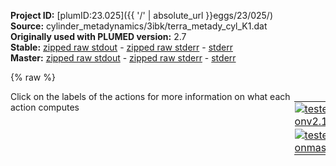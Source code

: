 **Project ID:** [plumID:23.025]({{ '/' | absolute_url }}eggs/23/025/)  
**Source:** cylinder_metadynamics/3ibk/terra_metady_cyl_K1.dat  
**Originally used with PLUMED version:** 2.7  
**Stable:** [zipped raw stdout](terra_metady_cyl_K1.dat.plumed.stdout.txt.zip) - [zipped raw stderr](terra_metady_cyl_K1.dat.plumed.stderr.txt.zip) - [stderr](terra_metady_cyl_K1.dat.plumed.stderr)  
**Master:** [zipped raw stdout](terra_metady_cyl_K1.dat.plumed_master.stdout.txt.zip) - [zipped raw stderr](terra_metady_cyl_K1.dat.plumed_master.stderr.txt.zip) - [stderr](terra_metady_cyl_K1.dat.plumed_master.stderr)  

{% raw %}
<div style="width: 100%; float:left">
<div style="width: 90%; float:left" id="value_details_data/cylinder_metadynamics/3ibk/terra_metady_cyl_K1.dat"> Click on the labels of the actions for more information on what each action computes </div>
<div style="width: 10%; float:left"><table><tr><td style="padding:1px"><a href="terra_metady_cyl_K1.dat.plumed.stderr"><img src="https://img.shields.io/badge/v2.10-passing-green.svg" alt="tested onv2.10" /></a></td></tr><tr><td style="padding:1px"><a href="terra_metady_cyl_K1.dat.plumed_master.stderr"><img src="https://img.shields.io/badge/master-passing-green.svg" alt="tested onmaster" /></a></td></tr></table></div></div>
<pre style="width=97%;">
<span class="plumedtooltip" style="color:green">UNITS<span class="right">This command sets the internal units for the code. <a href="https://www.plumed.org/doc-master/user-doc/html/_u_n_i_t_s.html" style="color:green">More details</a><i></i></span></span> <span class="plumedtooltip">LENGTH<span class="right">the units of lengths<i></i></span></span>=A <span style="color:blue" class="comment"># modify the default length unit (nm) to Angstrom and energy to kcal/mol</span>
<br/><span style="display:none;" id="data/cylinder_metadynamics/3ibk/terra_metady_cyl_K1.dat">The UNITS action with label <b></b> calculates something</span><span class="plumedtooltip" style="color:green">WHOLEMOLECULES<span class="right">This action is used to rebuild molecules that can become split by the periodic boundary conditions. <a href="https://www.plumed.org/doc-master/user-doc/html/_w_h_o_l_e_m_o_l_e_c_u_l_e_s.html" style="color:green">More details</a><i></i></span></span> <span class="plumedtooltip">ENTITY0<span class="right">the atoms that make up a molecule that you wish to align<i></i></span></span>=1-1520,35634     <span style="color:blue" class="comment"># atoms of receptor and ligand</span>
<span class="plumedtooltip" style="color:green">FIT_TO_TEMPLATE<span class="right">This action is used to align a molecule to a template. <a href="https://www.plumed.org/doc-master/user-doc/html/_f_i_t__t_o__t_e_m_p_l_a_t_e.html" style="color:green">More details</a><i></i></span></span> <span class="plumedtooltip">REFERENCE<span class="right">a file in pdb format containing the reference structure and the atoms involved in the CV<i></i></span></span>=3ibk_tetradcore.pdb <span class="plumedtooltip">TYPE<span class="right"> the manner in which RMSD alignment is performed<i></i></span></span>=OPTIMAL <span style="color:blue" class="comment"># pdb with reference atoms to fit</span>

<br/><span style="color:blue" class="comment">#######################################3</span>
<span style="color:blue" class="comment"># Defining groups and binding site</span>
<b name="data/cylinder_metadynamics/3ibk/terra_metady_cyl_K1.datKlig" onclick='showPath("data/cylinder_metadynamics/3ibk/terra_metady_cyl_K1.dat","data/cylinder_metadynamics/3ibk/terra_metady_cyl_K1.datKlig","data/cylinder_metadynamics/3ibk/terra_metady_cyl_K1.datKlig","violet")'>Klig</b><span style="display:none;" id="data/cylinder_metadynamics/3ibk/terra_metady_cyl_K1.datKlig">The GROUP action with label <b>Klig</b> calculates the following quantities:<table  align="center" frame="void" width="95%" cellpadding="5%"><tr><td width="5%"><b> Quantity </b>  </td><td width="5%"><b> Type </b>  </td><td><b> Description </b> </td></tr><tr><td width="5%">Klig</td><td width="5%"><font color="violet">atoms</font></td><td>indices of atoms specified in GROUP</td></tr></table></span>: <span class="plumedtooltip" style="color:green">GROUP<span class="right">Define a group of atoms so that a particular list of atoms can be referenced with a single label in definitions of CVs or virtual atoms. <a href="https://www.plumed.org/doc-master/user-doc/html/_g_r_o_u_p.html" style="color:green">More details</a><i></i></span></span> <span class="plumedtooltip">ATOMS<span class="right">the numerical indexes for the set of atoms in the group<i></i></span></span>=35634    <span style="color:blue" class="comment"># K bulk ion that will serve as ligand</span>
<b name="data/cylinder_metadynamics/3ibk/terra_metady_cyl_K1.datK1" onclick='showPath("data/cylinder_metadynamics/3ibk/terra_metady_cyl_K1.dat","data/cylinder_metadynamics/3ibk/terra_metady_cyl_K1.datK1","data/cylinder_metadynamics/3ibk/terra_metady_cyl_K1.datK1","violet")'>K1</b><span style="display:none;" id="data/cylinder_metadynamics/3ibk/terra_metady_cyl_K1.datK1">The GROUP action with label <b>K1</b> calculates the following quantities:<table  align="center" frame="void" width="95%" cellpadding="5%"><tr><td width="5%"><b> Quantity </b>  </td><td width="5%"><b> Type </b>  </td><td><b> Description </b> </td></tr><tr><td width="5%">K1</td><td width="5%"><font color="violet">atoms</font></td><td>indices of atoms specified in GROUP</td></tr></table></span>: <span class="plumedtooltip" style="color:green">GROUP<span class="right">Define a group of atoms so that a particular list of atoms can be referenced with a single label in definitions of CVs or virtual atoms. <a href="https://www.plumed.org/doc-master/user-doc/html/_g_r_o_u_p.html" style="color:green">More details</a><i></i></span></span> <span class="plumedtooltip">ATOMS<span class="right">the numerical indexes for the set of atoms in the group<i></i></span></span>=1517       <span style="color:blue" class="comment"># K1 ion that will serve as binding site reference</span>
<b name="data/cylinder_metadynamics/3ibk/terra_metady_cyl_K1.datK2" onclick='showPath("data/cylinder_metadynamics/3ibk/terra_metady_cyl_K1.dat","data/cylinder_metadynamics/3ibk/terra_metady_cyl_K1.datK2","data/cylinder_metadynamics/3ibk/terra_metady_cyl_K1.datK2","violet")'>K2</b><span style="display:none;" id="data/cylinder_metadynamics/3ibk/terra_metady_cyl_K1.datK2">The GROUP action with label <b>K2</b> calculates the following quantities:<table  align="center" frame="void" width="95%" cellpadding="5%"><tr><td width="5%"><b> Quantity </b>  </td><td width="5%"><b> Type </b>  </td><td><b> Description </b> </td></tr><tr><td width="5%">K2</td><td width="5%"><font color="violet">atoms</font></td><td>indices of atoms specified in GROUP</td></tr></table></span>: <span class="plumedtooltip" style="color:green">GROUP<span class="right">Define a group of atoms so that a particular list of atoms can be referenced with a single label in definitions of CVs or virtual atoms. <a href="https://www.plumed.org/doc-master/user-doc/html/_g_r_o_u_p.html" style="color:green">More details</a><i></i></span></span> <span class="plumedtooltip">ATOMS<span class="right">the numerical indexes for the set of atoms in the group<i></i></span></span>=1519       <span style="color:blue" class="comment"># K2 ion that will serve as binding site reference</span>
<br/><b name="data/cylinder_metadynamics/3ibk/terra_metady_cyl_K1.dattetrad1" onclick='showPath("data/cylinder_metadynamics/3ibk/terra_metady_cyl_K1.dat","data/cylinder_metadynamics/3ibk/terra_metady_cyl_K1.dattetrad1","data/cylinder_metadynamics/3ibk/terra_metady_cyl_K1.dattetrad1","violet")'>tetrad1</b><span style="display:none;" id="data/cylinder_metadynamics/3ibk/terra_metady_cyl_K1.dattetrad1">The GROUP action with label <b>tetrad1</b> calculates the following quantities:<table  align="center" frame="void" width="95%" cellpadding="5%"><tr><td width="5%"><b> Quantity </b>  </td><td width="5%"><b> Type </b>  </td><td><b> Description </b> </td></tr><tr><td width="5%">tetrad1</td><td width="5%"><font color="violet">atoms</font></td><td>indices of atoms specified in GROUP</td></tr></table></span>: <span class="plumedtooltip" style="color:green">GROUP<span class="right">Define a group of atoms so that a particular list of atoms can be referenced with a single label in definitions of CVs or virtual atoms. <a href="https://www.plumed.org/doc-master/user-doc/html/_g_r_o_u_p.html" style="color:green">More details</a><i></i></span></span> <span class="plumedtooltip">ATOMS<span class="right">the numerical indexes for the set of atoms in the group<i></i></span></span>=132-161,511-540,890-919,1269-1298    <span style="color:blue" class="comment"># GUA base atoms</span>
<b name="data/cylinder_metadynamics/3ibk/terra_metady_cyl_K1.dattetrad2" onclick='showPath("data/cylinder_metadynamics/3ibk/terra_metady_cyl_K1.dat","data/cylinder_metadynamics/3ibk/terra_metady_cyl_K1.dattetrad2","data/cylinder_metadynamics/3ibk/terra_metady_cyl_K1.dattetrad2","violet")'>tetrad2</b><span style="display:none;" id="data/cylinder_metadynamics/3ibk/terra_metady_cyl_K1.dattetrad2">The GROUP action with label <b>tetrad2</b> calculates the following quantities:<table  align="center" frame="void" width="95%" cellpadding="5%"><tr><td width="5%"><b> Quantity </b>  </td><td width="5%"><b> Type </b>  </td><td><b> Description </b> </td></tr><tr><td width="5%">tetrad2</td><td width="5%"><font color="violet">atoms</font></td><td>indices of atoms specified in GROUP</td></tr></table></span>: <span class="plumedtooltip" style="color:green">GROUP<span class="right">Define a group of atoms so that a particular list of atoms can be referenced with a single label in definitions of CVs or virtual atoms. <a href="https://www.plumed.org/doc-master/user-doc/html/_g_r_o_u_p.html" style="color:green">More details</a><i></i></span></span> <span class="plumedtooltip">ATOMS<span class="right">the numerical indexes for the set of atoms in the group<i></i></span></span>=198-227,577-606,956-985,1335-1364    <span style="color:blue" class="comment"># GUA base atoms</span>
<b name="data/cylinder_metadynamics/3ibk/terra_metady_cyl_K1.dattetrad3" onclick='showPath("data/cylinder_metadynamics/3ibk/terra_metady_cyl_K1.dat","data/cylinder_metadynamics/3ibk/terra_metady_cyl_K1.dattetrad3","data/cylinder_metadynamics/3ibk/terra_metady_cyl_K1.dattetrad3","violet")'>tetrad3</b><span style="display:none;" id="data/cylinder_metadynamics/3ibk/terra_metady_cyl_K1.dattetrad3">The GROUP action with label <b>tetrad3</b> calculates the following quantities:<table  align="center" frame="void" width="95%" cellpadding="5%"><tr><td width="5%"><b> Quantity </b>  </td><td width="5%"><b> Type </b>  </td><td><b> Description </b> </td></tr><tr><td width="5%">tetrad3</td><td width="5%"><font color="violet">atoms</font></td><td>indices of atoms specified in GROUP</td></tr></table></span>: <span class="plumedtooltip" style="color:green">GROUP<span class="right">Define a group of atoms so that a particular list of atoms can be referenced with a single label in definitions of CVs or virtual atoms. <a href="https://www.plumed.org/doc-master/user-doc/html/_g_r_o_u_p.html" style="color:green">More details</a><i></i></span></span> <span class="plumedtooltip">ATOMS<span class="right">the numerical indexes for the set of atoms in the group<i></i></span></span>=264-293,643-672,1022-1051,1401-1430  <span style="color:blue" class="comment"># GUA base atoms</span>
<br/><b name="data/cylinder_metadynamics/3ibk/terra_metady_cyl_K1.datsite1" onclick='showPath("data/cylinder_metadynamics/3ibk/terra_metady_cyl_K1.dat","data/cylinder_metadynamics/3ibk/terra_metady_cyl_K1.datsite1","data/cylinder_metadynamics/3ibk/terra_metady_cyl_K1.datsite1","violet")'>site1</b><span style="display:none;" id="data/cylinder_metadynamics/3ibk/terra_metady_cyl_K1.datsite1">The COM action with label <b>site1</b> calculates the following quantities:<table  align="center" frame="void" width="95%" cellpadding="5%"><tr><td width="5%"><b> Quantity </b>  </td><td width="5%"><b> Type </b>  </td><td><b> Description </b> </td></tr><tr><td width="5%">site1</td><td width="5%"><font color="violet">atoms</font></td><td>virtual atom calculated by COM action</td></tr></table></span>: <span class="plumedtooltip" style="color:green">COM<span class="right">Calculate the center of mass for a group of atoms. <a href="https://www.plumed.org/doc-master/user-doc/html/_c_o_m.html" style="color:green">More details</a><i></i></span></span> <span class="plumedtooltip">ATOMS<span class="right">the list of atoms which are involved the virtual atom's definition<i></i></span></span>=<b name="data/cylinder_metadynamics/3ibk/terra_metady_cyl_K1.dattetrad3">tetrad3</b>,<b name="data/cylinder_metadynamics/3ibk/terra_metady_cyl_K1.dattetrad2">tetrad2</b>        <span style="color:blue" class="comment"># region of K1 ion that will serve as binding site reference</span>
<b name="data/cylinder_metadynamics/3ibk/terra_metady_cyl_K1.datsite2" onclick='showPath("data/cylinder_metadynamics/3ibk/terra_metady_cyl_K1.dat","data/cylinder_metadynamics/3ibk/terra_metady_cyl_K1.datsite2","data/cylinder_metadynamics/3ibk/terra_metady_cyl_K1.datsite2","violet")'>site2</b><span style="display:none;" id="data/cylinder_metadynamics/3ibk/terra_metady_cyl_K1.datsite2">The COM action with label <b>site2</b> calculates the following quantities:<table  align="center" frame="void" width="95%" cellpadding="5%"><tr><td width="5%"><b> Quantity </b>  </td><td width="5%"><b> Type </b>  </td><td><b> Description </b> </td></tr><tr><td width="5%">site2</td><td width="5%"><font color="violet">atoms</font></td><td>virtual atom calculated by COM action</td></tr></table></span>: <span class="plumedtooltip" style="color:green">COM<span class="right">Calculate the center of mass for a group of atoms. <a href="https://www.plumed.org/doc-master/user-doc/html/_c_o_m.html" style="color:green">More details</a><i></i></span></span> <span class="plumedtooltip">ATOMS<span class="right">the list of atoms which are involved the virtual atom's definition<i></i></span></span>=<b name="data/cylinder_metadynamics/3ibk/terra_metady_cyl_K1.dattetrad1">tetrad1</b>,<b name="data/cylinder_metadynamics/3ibk/terra_metady_cyl_K1.dattetrad2">tetrad2</b>        <span style="color:blue" class="comment"># region of K2 ion that will serve as binding site reference</span>
<br/><b name="data/cylinder_metadynamics/3ibk/terra_metady_cyl_K1.datKBULK" onclick='showPath("data/cylinder_metadynamics/3ibk/terra_metady_cyl_K1.dat","data/cylinder_metadynamics/3ibk/terra_metady_cyl_K1.datKBULK","data/cylinder_metadynamics/3ibk/terra_metady_cyl_K1.datKBULK","violet")'>KBULK</b><span style="display:none;" id="data/cylinder_metadynamics/3ibk/terra_metady_cyl_K1.datKBULK">The GROUP action with label <b>KBULK</b> calculates the following quantities:<table  align="center" frame="void" width="95%" cellpadding="5%"><tr><td width="5%"><b> Quantity </b>  </td><td width="5%"><b> Type </b>  </td><td><b> Description </b> </td></tr><tr><td width="5%">KBULK</td><td width="5%"><font color="violet">atoms</font></td><td>indices of atoms specified in GROUP</td></tr></table></span>: <span class="plumedtooltip" style="color:green">GROUP<span class="right">Define a group of atoms so that a particular list of atoms can be referenced with a single label in definitions of CVs or virtual atoms. <a href="https://www.plumed.org/doc-master/user-doc/html/_g_r_o_u_p.html" style="color:green">More details</a><i></i></span></span> <span class="plumedtooltip">ATOMS<span class="right">the numerical indexes for the set of atoms in the group<i></i></span></span>=35596,35598,35600,35602,35604,35606,35608,35610,35612,35614,35616,35618,35620,35622,35624,35626,35628,35630,35632,35636,35638,35640,35642,35644,35646,35648,35650,35652,35654 <span style="color:blue" class="comment"># K bulk ions</span>
<br/><b name="data/cylinder_metadynamics/3ibk/terra_metady_cyl_K1.datcheck_site1" onclick='showPath("data/cylinder_metadynamics/3ibk/terra_metady_cyl_K1.dat","data/cylinder_metadynamics/3ibk/terra_metady_cyl_K1.datcheck_site1","data/cylinder_metadynamics/3ibk/terra_metady_cyl_K1.datcheck_site1","black")'>check_site1</b><span style="display:none;" id="data/cylinder_metadynamics/3ibk/terra_metady_cyl_K1.datcheck_site1">The DISTANCE action with label <b>check_site1</b> calculates the following quantities:<table  align="center" frame="void" width="95%" cellpadding="5%"><tr><td width="5%"><b> Quantity </b>  </td><td width="5%"><b> Type </b>  </td><td><b> Description </b> </td></tr><tr><td width="5%">check_site1</td><td width="5%"><font color="black">scalar</font></td><td>the DISTANCE between this pair of atoms</td></tr></table></span>: <span class="plumedtooltip" style="color:green">DISTANCE<span class="right">Calculate the distance between a pair of atoms. <a href="https://www.plumed.org/doc-master/user-doc/html/_d_i_s_t_a_n_c_e.html" style="color:green">More details</a><i></i></span></span> <span class="plumedtooltip">ATOMS<span class="right">the pair of atom that we are calculating the distance between<i></i></span></span>=<b name="data/cylinder_metadynamics/3ibk/terra_metady_cyl_K1.datK1">K1</b>,<b name="data/cylinder_metadynamics/3ibk/terra_metady_cyl_K1.datsite1">site1</b>
<b name="data/cylinder_metadynamics/3ibk/terra_metady_cyl_K1.datcheck_site2" onclick='showPath("data/cylinder_metadynamics/3ibk/terra_metady_cyl_K1.dat","data/cylinder_metadynamics/3ibk/terra_metady_cyl_K1.datcheck_site2","data/cylinder_metadynamics/3ibk/terra_metady_cyl_K1.datcheck_site2","black")'>check_site2</b><span style="display:none;" id="data/cylinder_metadynamics/3ibk/terra_metady_cyl_K1.datcheck_site2">The DISTANCE action with label <b>check_site2</b> calculates the following quantities:<table  align="center" frame="void" width="95%" cellpadding="5%"><tr><td width="5%"><b> Quantity </b>  </td><td width="5%"><b> Type </b>  </td><td><b> Description </b> </td></tr><tr><td width="5%">check_site2</td><td width="5%"><font color="black">scalar</font></td><td>the DISTANCE between this pair of atoms</td></tr></table></span>: <span class="plumedtooltip" style="color:green">DISTANCE<span class="right">Calculate the distance between a pair of atoms. <a href="https://www.plumed.org/doc-master/user-doc/html/_d_i_s_t_a_n_c_e.html" style="color:green">More details</a><i></i></span></span> <span class="plumedtooltip">ATOMS<span class="right">the pair of atom that we are calculating the distance between<i></i></span></span>=<b name="data/cylinder_metadynamics/3ibk/terra_metady_cyl_K1.datK2">K2</b>,<b name="data/cylinder_metadynamics/3ibk/terra_metady_cyl_K1.datsite2">site2</b>

<span class="plumedtooltip" style="color:green">WRAPAROUND<span class="right">Rebuild periodic boundary conditions around chosen atoms. <a href="https://www.plumed.org/doc-master/user-doc/html/_w_r_a_p_a_r_o_u_n_d.html" style="color:green">More details</a><i></i></span></span> <span class="plumedtooltip">ATOMS<span class="right">wrapped atoms<i></i></span></span>=<b name="data/cylinder_metadynamics/3ibk/terra_metady_cyl_K1.datKlig">Klig</b> <span class="plumedtooltip">AROUND<span class="right">reference atoms<i></i></span></span>=<b name="data/cylinder_metadynamics/3ibk/terra_metady_cyl_K1.dattetrad1">tetrad1</b>,<b name="data/cylinder_metadynamics/3ibk/terra_metady_cyl_K1.dattetrad2">tetrad2</b>,<b name="data/cylinder_metadynamics/3ibk/terra_metady_cyl_K1.dattetrad3">tetrad3</b>

<span style="color:blue" class="comment">#######################################</span>
<span style="color:blue" class="comment"># Creating KBULK binding restraints to K1 and K2</span>
<span style="color:blue" class="comment"># to prevent ion binding competition</span>
<br/><span id="data/cylinder_metadynamics/3ibk/terra_metady_cyl_K1.datmindist1_short"><b name="data/cylinder_metadynamics/3ibk/terra_metady_cyl_K1.datmindist1" onclick='showPath("data/cylinder_metadynamics/3ibk/terra_metady_cyl_K1.dat","data/cylinder_metadynamics/3ibk/terra_metady_cyl_K1.datmindist1","data/cylinder_metadynamics/3ibk/terra_metady_cyl_K1.datmindist1_shortcut","blue")'>mindist1</b><span style="display:none;" id="data/cylinder_metadynamics/3ibk/terra_metady_cyl_K1.datmindist1_shortcut">The DISTANCES action with label <b>mindist1</b> calculates the following quantities:<table  align="center" frame="void" width="95%" cellpadding="5%"><tr><td width="5%"><b> Quantity </b>  </td><td width="5%"><b> Type </b>  </td><td><b> Description </b> </td></tr><tr><td width="5%">mindist1</td><td width="5%"><font color="blue">vector</font></td><td>the DISTANCES between the each pair of atoms that were specified</td></tr><tr><td width="5%">mindist1_lowest</td><td width="5%"><font color="black">scalar</font></td><td>the smallest of the colvars</td></tr></table></span>: <span class="plumedtooltip" style="color:green">DISTANCES<span class="right">Calculate the distances between multiple piars of atoms This action is <a class="toggler" href='javascript:;' onclick='toggleDisplay("data/cylinder_metadynamics/3ibk/terra_metady_cyl_K1.datmindist1");'>a shortcut</a>. <a href="https://www.plumed.org/doc-master/user-doc/html/_d_i_s_t_a_n_c_e_s.html">More details</a><i></i></span></span> <span class="plumedtooltip">GROUPA<span class="right">Calculate the distances between all the atoms in GROUPA and all the atoms in GROUPB<i></i></span></span>=<b name="data/cylinder_metadynamics/3ibk/terra_metady_cyl_K1.datK1">K1</b> <span class="plumedtooltip">GROUPB<span class="right">Calculate the distances between all the atoms in GROUPA and all the atoms in GROUPB<i></i></span></span>=<b name="data/cylinder_metadynamics/3ibk/terra_metady_cyl_K1.datKBULK">KBULK</b> <span class="plumedtooltip">LOWEST<span class="right"> this flag allows you to recover the lowest of these variables<i></i></span></span>
</span><span id="data/cylinder_metadynamics/3ibk/terra_metady_cyl_K1.datmindist1_long" style="display:none;"><span style="color:blue" class="comment"># PLUMED interprets the command:
</span><span class="toggler" style="color:red" onclick='toggleDisplay("data/cylinder_metadynamics/3ibk/terra_metady_cyl_K1.datmindist1")'># mindist1: DISTANCES GROUPA=K1 GROUPB=KBULK LOWEST</span>
<span style="color:blue" class="comment"># as follows (Click the red comment above to revert to the short version of the input):</span>
<b name="data/cylinder_metadynamics/3ibk/terra_metady_cyl_K1.datmindist1" onclick='showPath("data/cylinder_metadynamics/3ibk/terra_metady_cyl_K1.dat","data/cylinder_metadynamics/3ibk/terra_metady_cyl_K1.datmindist1","data/cylinder_metadynamics/3ibk/terra_metady_cyl_K1.datmindist1","blue")'>mindist1</b><span style="display:none;" id="data/cylinder_metadynamics/3ibk/terra_metady_cyl_K1.datmindist1">The DISTANCE action with label <b>mindist1</b> calculates the following quantities:<table  align="center" frame="void" width="95%" cellpadding="5%"><tr><td width="5%"><b> Quantity </b>  </td><td width="5%"><b> Type </b>  </td><td><b> Description </b> </td></tr><tr><td width="5%">mindist1</td><td width="5%"><font color="blue">vector</font></td><td>the DISTANCE for each set of specified atoms</td></tr></table></span>: <span class="plumedtooltip" style="color:green">DISTANCE<span class="right">Calculate the distance between a pair of atoms. <a href="https://www.plumed.org/doc-master/user-doc/html/_d_i_s_t_a_n_c_e.html" style="color:green">More details</a><i></i></span></span> <span class="plumedtooltip">ATOMS1<span class="right">the pair of atom that we are calculating the distance between<i></i></span></span>=1517,35596 <span class="plumedtooltip">ATOMS2<span class="right">the pair of atom that we are calculating the distance between<i></i></span></span>=1517,35598 <span class="plumedtooltip">ATOMS3<span class="right">the pair of atom that we are calculating the distance between<i></i></span></span>=1517,35600 <span class="plumedtooltip">ATOMS4<span class="right">the pair of atom that we are calculating the distance between<i></i></span></span>=1517,35602 <span class="plumedtooltip">ATOMS5<span class="right">the pair of atom that we are calculating the distance between<i></i></span></span>=1517,35604     <span style="color:blue" class="comment"># Action input conctinues with 24 further ATOMSn keywords, </span>
<b name="data/cylinder_metadynamics/3ibk/terra_metady_cyl_K1.datmindist1_lowest" onclick='showPath("data/cylinder_metadynamics/3ibk/terra_metady_cyl_K1.dat","data/cylinder_metadynamics/3ibk/terra_metady_cyl_K1.datmindist1_lowest","data/cylinder_metadynamics/3ibk/terra_metady_cyl_K1.datmindist1_lowest","black")'>mindist1_lowest</b><span style="display:none;" id="data/cylinder_metadynamics/3ibk/terra_metady_cyl_K1.datmindist1_lowest">The LOWEST action with label <b>mindist1_lowest</b> calculates the following quantities:<table  align="center" frame="void" width="95%" cellpadding="5%"><tr><td width="5%"><b> Quantity </b>  </td><td width="5%"><b> Type </b>  </td><td><b> Description </b> </td></tr><tr><td width="5%">mindist1_lowest</td><td width="5%"><font color="black">scalar</font></td><td>the smallest element in the input vector if one vector specified.  If multiple vectors of the same size specified the largest elements of these vector computed elementwise.</td></tr></table></span>: <span class="plumedtooltip" style="color:green">LOWEST<span class="right">This function can be used to find the lowest colvar by magnitude in a set. <a href="https://www.plumed.org/doc-master/user-doc/html/_l_o_w_e_s_t.html" style="color:green">More details</a><i></i></span></span> <span class="plumedtooltip">ARG<span class="right">the values input to this function<i></i></span></span>=<b name="data/cylinder_metadynamics/3ibk/terra_metady_cyl_K1.datmindist1">mindist1</b>
<span style="color:blue"># --- End of included input --- </span></span><b name="data/cylinder_metadynamics/3ibk/terra_metady_cyl_K1.datrepulsivewall1" onclick='showPath("data/cylinder_metadynamics/3ibk/terra_metady_cyl_K1.dat","data/cylinder_metadynamics/3ibk/terra_metady_cyl_K1.datrepulsivewall1","data/cylinder_metadynamics/3ibk/terra_metady_cyl_K1.datrepulsivewall1","black")'>repulsivewall1</b><span style="display:none;" id="data/cylinder_metadynamics/3ibk/terra_metady_cyl_K1.datrepulsivewall1">The LOWER_WALLS action with label <b>repulsivewall1</b> calculates the following quantities:<table  align="center" frame="void" width="95%" cellpadding="5%"><tr><td width="5%"><b> Quantity </b>  </td><td width="5%"><b> Type </b>  </td><td><b> Description </b> </td></tr><tr><td width="5%">repulsivewall1.bias</td><td width="5%"><font color="black">scalar</font></td><td>the instantaneous value of the bias potential</td></tr><tr><td width="5%">repulsivewall1.force2</td><td width="5%"><font color="black">scalar</font></td><td>the instantaneous value of the squared force due to this bias potential</td></tr></table></span>: <span class="plumedtooltip" style="color:green">LOWER_WALLS<span class="right">Defines a wall for the value of one or more collective variables, <a href="https://www.plumed.org/doc-master/user-doc/html/_l_o_w_e_r__w_a_l_l_s.html" style="color:green">More details</a><i></i></span></span> <span class="plumedtooltip">ARG<span class="right">the arguments on which the bias is acting<i></i></span></span>=<b name="data/cylinder_metadynamics/3ibk/terra_metady_cyl_K1.datmindist1">mindist1.lowest</b> <span class="plumedtooltip">AT<span class="right">the positions of the wall<i></i></span></span>=6.0 <span class="plumedtooltip">KAPPA<span class="right">the force constant for the wall<i></i></span></span>=2000.0 <span class="plumedtooltip">EXP<span class="right"> the powers for the walls<i></i></span></span>=2 <span class="plumedtooltip">EPS<span class="right"> the values for s_i in the expression for a wall<i></i></span></span>=1 <span class="plumedtooltip">OFFSET<span class="right"> the offset for the start of the wall<i></i></span></span>=0

<span id="data/cylinder_metadynamics/3ibk/terra_metady_cyl_K1.datmindist2_short"><b name="data/cylinder_metadynamics/3ibk/terra_metady_cyl_K1.datmindist2" onclick='showPath("data/cylinder_metadynamics/3ibk/terra_metady_cyl_K1.dat","data/cylinder_metadynamics/3ibk/terra_metady_cyl_K1.datmindist2","data/cylinder_metadynamics/3ibk/terra_metady_cyl_K1.datmindist2_shortcut","blue")'>mindist2</b><span style="display:none;" id="data/cylinder_metadynamics/3ibk/terra_metady_cyl_K1.datmindist2_shortcut">The DISTANCES action with label <b>mindist2</b> calculates the following quantities:<table  align="center" frame="void" width="95%" cellpadding="5%"><tr><td width="5%"><b> Quantity </b>  </td><td width="5%"><b> Type </b>  </td><td><b> Description </b> </td></tr><tr><td width="5%">mindist2</td><td width="5%"><font color="blue">vector</font></td><td>the DISTANCES between the each pair of atoms that were specified</td></tr><tr><td width="5%">mindist2_lowest</td><td width="5%"><font color="black">scalar</font></td><td>the smallest of the colvars</td></tr></table></span>: <span class="plumedtooltip" style="color:green">DISTANCES<span class="right">Calculate the distances between multiple piars of atoms This action is <a class="toggler" href='javascript:;' onclick='toggleDisplay("data/cylinder_metadynamics/3ibk/terra_metady_cyl_K1.datmindist2");'>a shortcut</a>. <a href="https://www.plumed.org/doc-master/user-doc/html/_d_i_s_t_a_n_c_e_s.html">More details</a><i></i></span></span> <span class="plumedtooltip">GROUPA<span class="right">Calculate the distances between all the atoms in GROUPA and all the atoms in GROUPB<i></i></span></span>=<b name="data/cylinder_metadynamics/3ibk/terra_metady_cyl_K1.datK2">K2</b> <span class="plumedtooltip">GROUPB<span class="right">Calculate the distances between all the atoms in GROUPA and all the atoms in GROUPB<i></i></span></span>=<b name="data/cylinder_metadynamics/3ibk/terra_metady_cyl_K1.datKBULK">KBULK</b> <span class="plumedtooltip">LOWEST<span class="right"> this flag allows you to recover the lowest of these variables<i></i></span></span>
</span><span id="data/cylinder_metadynamics/3ibk/terra_metady_cyl_K1.datmindist2_long" style="display:none;"><span style="color:blue" class="comment"># PLUMED interprets the command:
</span><span class="toggler" style="color:red" onclick='toggleDisplay("data/cylinder_metadynamics/3ibk/terra_metady_cyl_K1.datmindist2")'># mindist2: DISTANCES GROUPA=K2 GROUPB=KBULK LOWEST</span>
<span style="color:blue" class="comment"># as follows (Click the red comment above to revert to the short version of the input):</span>
<b name="data/cylinder_metadynamics/3ibk/terra_metady_cyl_K1.datmindist2" onclick='showPath("data/cylinder_metadynamics/3ibk/terra_metady_cyl_K1.dat","data/cylinder_metadynamics/3ibk/terra_metady_cyl_K1.datmindist2","data/cylinder_metadynamics/3ibk/terra_metady_cyl_K1.datmindist2","blue")'>mindist2</b><span style="display:none;" id="data/cylinder_metadynamics/3ibk/terra_metady_cyl_K1.datmindist2">The DISTANCE action with label <b>mindist2</b> calculates the following quantities:<table  align="center" frame="void" width="95%" cellpadding="5%"><tr><td width="5%"><b> Quantity </b>  </td><td width="5%"><b> Type </b>  </td><td><b> Description </b> </td></tr><tr><td width="5%">mindist2</td><td width="5%"><font color="blue">vector</font></td><td>the DISTANCE for each set of specified atoms</td></tr></table></span>: <span class="plumedtooltip" style="color:green">DISTANCE<span class="right">Calculate the distance between a pair of atoms. <a href="https://www.plumed.org/doc-master/user-doc/html/_d_i_s_t_a_n_c_e.html" style="color:green">More details</a><i></i></span></span> <span class="plumedtooltip">ATOMS1<span class="right">the pair of atom that we are calculating the distance between<i></i></span></span>=1519,35596 <span class="plumedtooltip">ATOMS2<span class="right">the pair of atom that we are calculating the distance between<i></i></span></span>=1519,35598 <span class="plumedtooltip">ATOMS3<span class="right">the pair of atom that we are calculating the distance between<i></i></span></span>=1519,35600 <span class="plumedtooltip">ATOMS4<span class="right">the pair of atom that we are calculating the distance between<i></i></span></span>=1519,35602 <span class="plumedtooltip">ATOMS5<span class="right">the pair of atom that we are calculating the distance between<i></i></span></span>=1519,35604     <span style="color:blue" class="comment"># Action input conctinues with 24 further ATOMSn keywords, </span>
<b name="data/cylinder_metadynamics/3ibk/terra_metady_cyl_K1.datmindist2_lowest" onclick='showPath("data/cylinder_metadynamics/3ibk/terra_metady_cyl_K1.dat","data/cylinder_metadynamics/3ibk/terra_metady_cyl_K1.datmindist2_lowest","data/cylinder_metadynamics/3ibk/terra_metady_cyl_K1.datmindist2_lowest","black")'>mindist2_lowest</b><span style="display:none;" id="data/cylinder_metadynamics/3ibk/terra_metady_cyl_K1.datmindist2_lowest">The LOWEST action with label <b>mindist2_lowest</b> calculates the following quantities:<table  align="center" frame="void" width="95%" cellpadding="5%"><tr><td width="5%"><b> Quantity </b>  </td><td width="5%"><b> Type </b>  </td><td><b> Description </b> </td></tr><tr><td width="5%">mindist2_lowest</td><td width="5%"><font color="black">scalar</font></td><td>the smallest element in the input vector if one vector specified.  If multiple vectors of the same size specified the largest elements of these vector computed elementwise.</td></tr></table></span>: <span class="plumedtooltip" style="color:green">LOWEST<span class="right">This function can be used to find the lowest colvar by magnitude in a set. <a href="https://www.plumed.org/doc-master/user-doc/html/_l_o_w_e_s_t.html" style="color:green">More details</a><i></i></span></span> <span class="plumedtooltip">ARG<span class="right">the values input to this function<i></i></span></span>=<b name="data/cylinder_metadynamics/3ibk/terra_metady_cyl_K1.datmindist2">mindist2</b>
<span style="color:blue"># --- End of included input --- </span></span><b name="data/cylinder_metadynamics/3ibk/terra_metady_cyl_K1.datrepulsivewall2" onclick='showPath("data/cylinder_metadynamics/3ibk/terra_metady_cyl_K1.dat","data/cylinder_metadynamics/3ibk/terra_metady_cyl_K1.datrepulsivewall2","data/cylinder_metadynamics/3ibk/terra_metady_cyl_K1.datrepulsivewall2","black")'>repulsivewall2</b><span style="display:none;" id="data/cylinder_metadynamics/3ibk/terra_metady_cyl_K1.datrepulsivewall2">The LOWER_WALLS action with label <b>repulsivewall2</b> calculates the following quantities:<table  align="center" frame="void" width="95%" cellpadding="5%"><tr><td width="5%"><b> Quantity </b>  </td><td width="5%"><b> Type </b>  </td><td><b> Description </b> </td></tr><tr><td width="5%">repulsivewall2.bias</td><td width="5%"><font color="black">scalar</font></td><td>the instantaneous value of the bias potential</td></tr><tr><td width="5%">repulsivewall2.force2</td><td width="5%"><font color="black">scalar</font></td><td>the instantaneous value of the squared force due to this bias potential</td></tr></table></span>: <span class="plumedtooltip" style="color:green">LOWER_WALLS<span class="right">Defines a wall for the value of one or more collective variables, <a href="https://www.plumed.org/doc-master/user-doc/html/_l_o_w_e_r__w_a_l_l_s.html" style="color:green">More details</a><i></i></span></span> <span class="plumedtooltip">ARG<span class="right">the arguments on which the bias is acting<i></i></span></span>=<b name="data/cylinder_metadynamics/3ibk/terra_metady_cyl_K1.datmindist2">mindist2.lowest</b> <span class="plumedtooltip">AT<span class="right">the positions of the wall<i></i></span></span>=6.0 <span class="plumedtooltip">KAPPA<span class="right">the force constant for the wall<i></i></span></span>=2000.0 <span class="plumedtooltip">EXP<span class="right"> the powers for the walls<i></i></span></span>=2 <span class="plumedtooltip">EPS<span class="right"> the values for s_i in the expression for a wall<i></i></span></span>=1 <span class="plumedtooltip">OFFSET<span class="right"> the offset for the start of the wall<i></i></span></span>=0

<span style="color:blue" class="comment">#######################################</span>
<span style="color:blue" class="comment"># Build the cylinder using site1 and Klig coordinates</span>
<br/><b name="data/cylinder_metadynamics/3ibk/terra_metady_cyl_K1.datKlig_coord" onclick='showPath("data/cylinder_metadynamics/3ibk/terra_metady_cyl_K1.dat","data/cylinder_metadynamics/3ibk/terra_metady_cyl_K1.datKlig_coord","data/cylinder_metadynamics/3ibk/terra_metady_cyl_K1.datKlig_coord","black")'>Klig_coord</b><span style="display:none;" id="data/cylinder_metadynamics/3ibk/terra_metady_cyl_K1.datKlig_coord">The POSITION action with label <b>Klig_coord</b> calculates the following quantities:<table  align="center" frame="void" width="95%" cellpadding="5%"><tr><td width="5%"><b> Quantity </b>  </td><td width="5%"><b> Type </b>  </td><td><b> Description </b> </td></tr><tr><td width="5%">Klig_coord.x</td><td width="5%"><font color="black">scalar</font></td><td>the x-component of the atom position</td></tr><tr><td width="5%">Klig_coord.y</td><td width="5%"><font color="black">scalar</font></td><td>the y-component of the atom position</td></tr><tr><td width="5%">Klig_coord.z</td><td width="5%"><font color="black">scalar</font></td><td>the z-component of the atom position</td></tr></table></span>: <span class="plumedtooltip" style="color:green">POSITION<span class="right">Calculate the components of the position of an atom. <a href="https://www.plumed.org/doc-master/user-doc/html/_p_o_s_i_t_i_o_n.html" style="color:green">More details</a><i></i></span></span> <span class="plumedtooltip">ATOM<span class="right">the atom number<i></i></span></span>=<b name="data/cylinder_metadynamics/3ibk/terra_metady_cyl_K1.datKlig">Klig</b> <span class="plumedtooltip">NOPBC<span class="right"> ignore the periodic boundary conditions when calculating distances<i></i></span></span>
<b name="data/cylinder_metadynamics/3ibk/terra_metady_cyl_K1.datsite1_coord" onclick='showPath("data/cylinder_metadynamics/3ibk/terra_metady_cyl_K1.dat","data/cylinder_metadynamics/3ibk/terra_metady_cyl_K1.datsite1_coord","data/cylinder_metadynamics/3ibk/terra_metady_cyl_K1.datsite1_coord","black")'>site1_coord</b><span style="display:none;" id="data/cylinder_metadynamics/3ibk/terra_metady_cyl_K1.datsite1_coord">The POSITION action with label <b>site1_coord</b> calculates the following quantities:<table  align="center" frame="void" width="95%" cellpadding="5%"><tr><td width="5%"><b> Quantity </b>  </td><td width="5%"><b> Type </b>  </td><td><b> Description </b> </td></tr><tr><td width="5%">site1_coord.x</td><td width="5%"><font color="black">scalar</font></td><td>the x-component of the atom position</td></tr><tr><td width="5%">site1_coord.y</td><td width="5%"><font color="black">scalar</font></td><td>the y-component of the atom position</td></tr><tr><td width="5%">site1_coord.z</td><td width="5%"><font color="black">scalar</font></td><td>the z-component of the atom position</td></tr></table></span>: <span class="plumedtooltip" style="color:green">POSITION<span class="right">Calculate the components of the position of an atom. <a href="https://www.plumed.org/doc-master/user-doc/html/_p_o_s_i_t_i_o_n.html" style="color:green">More details</a><i></i></span></span> <span class="plumedtooltip">ATOM<span class="right">the atom number<i></i></span></span>=<b name="data/cylinder_metadynamics/3ibk/terra_metady_cyl_K1.datsite1">site1</b> <span class="plumedtooltip">NOPBC<span class="right"> ignore the periodic boundary conditions when calculating distances<i></i></span></span>
<br/><span style="color:blue" class="comment"># calculating the distance from site1 to Klig</span>
<b name="data/cylinder_metadynamics/3ibk/terra_metady_cyl_K1.datd1" onclick='showPath("data/cylinder_metadynamics/3ibk/terra_metady_cyl_K1.dat","data/cylinder_metadynamics/3ibk/terra_metady_cyl_K1.datd1","data/cylinder_metadynamics/3ibk/terra_metady_cyl_K1.datd1","black")'>d1</b><span style="display:none;" id="data/cylinder_metadynamics/3ibk/terra_metady_cyl_K1.datd1">The DISTANCE action with label <b>d1</b> calculates the following quantities:<table  align="center" frame="void" width="95%" cellpadding="5%"><tr><td width="5%"><b> Quantity </b>  </td><td width="5%"><b> Type </b>  </td><td><b> Description </b> </td></tr><tr><td width="5%">d1.x</td><td width="5%"><font color="black">scalar</font></td><td>the x-component of the vector connecting the two atoms</td></tr><tr><td width="5%">d1.y</td><td width="5%"><font color="black">scalar</font></td><td>the y-component of the vector connecting the two atoms</td></tr><tr><td width="5%">d1.z</td><td width="5%"><font color="black">scalar</font></td><td>the z-component of the vector connecting the two atoms</td></tr></table></span>: <span class="plumedtooltip" style="color:green">DISTANCE<span class="right">Calculate the distance between a pair of atoms. <a href="https://www.plumed.org/doc-master/user-doc/html/_d_i_s_t_a_n_c_e.html" style="color:green">More details</a><i></i></span></span> <span class="plumedtooltip">ATOMS<span class="right">the pair of atom that we are calculating the distance between<i></i></span></span>=<b name="data/cylinder_metadynamics/3ibk/terra_metady_cyl_K1.datKlig">Klig</b>,<b name="data/cylinder_metadynamics/3ibk/terra_metady_cyl_K1.datsite1">site1</b> <span class="plumedtooltip">COMPONENTS<span class="right"> calculate the x, y and z components of the distance separately and store them as label<i></i></span></span>
<br/><span style="color:blue" class="comment"># distances for each cartesian component</span>
<b name="data/cylinder_metadynamics/3ibk/terra_metady_cyl_K1.databs_x" onclick='showPath("data/cylinder_metadynamics/3ibk/terra_metady_cyl_K1.dat","data/cylinder_metadynamics/3ibk/terra_metady_cyl_K1.databs_x","data/cylinder_metadynamics/3ibk/terra_metady_cyl_K1.databs_x","black")'>abs_x</b><span style="display:none;" id="data/cylinder_metadynamics/3ibk/terra_metady_cyl_K1.databs_x">The MATHEVAL action with label <b>abs_x</b> calculates the following quantities:<table  align="center" frame="void" width="95%" cellpadding="5%"><tr><td width="5%"><b> Quantity </b>  </td><td width="5%"><b> Type </b>  </td><td><b> Description </b> </td></tr><tr><td width="5%">abs_x</td><td width="5%"><font color="black">scalar</font></td><td>an arbitrary function</td></tr></table></span>: <span class="plumedtooltip" style="color:green">MATHEVAL<span class="right">An alias to the CUSTOM function that can also be used to calaculate combinations of variables using a custom expression. <a href="https://www.plumed.org/doc-master/user-doc/html/_m_a_t_h_e_v_a_l.html" style="color:green">More details</a><i></i></span></span> <span class="plumedtooltip">ARG<span class="right">the values input to this function<i></i></span></span>=<b name="data/cylinder_metadynamics/3ibk/terra_metady_cyl_K1.datKlig_coord">Klig_coord.x</b>,<b name="data/cylinder_metadynamics/3ibk/terra_metady_cyl_K1.datsite1_coord">site1_coord.x</b> <span class="plumedtooltip">FUNC<span class="right">the function you wish to evaluate<i></i></span></span>=x-y <span class="plumedtooltip">PERIODIC<span class="right">if the output of your function is periodic then you should specify the periodicity of the function<i></i></span></span>=NO
<b name="data/cylinder_metadynamics/3ibk/terra_metady_cyl_K1.databs_y" onclick='showPath("data/cylinder_metadynamics/3ibk/terra_metady_cyl_K1.dat","data/cylinder_metadynamics/3ibk/terra_metady_cyl_K1.databs_y","data/cylinder_metadynamics/3ibk/terra_metady_cyl_K1.databs_y","black")'>abs_y</b><span style="display:none;" id="data/cylinder_metadynamics/3ibk/terra_metady_cyl_K1.databs_y">The MATHEVAL action with label <b>abs_y</b> calculates the following quantities:<table  align="center" frame="void" width="95%" cellpadding="5%"><tr><td width="5%"><b> Quantity </b>  </td><td width="5%"><b> Type </b>  </td><td><b> Description </b> </td></tr><tr><td width="5%">abs_y</td><td width="5%"><font color="black">scalar</font></td><td>an arbitrary function</td></tr></table></span>: <span class="plumedtooltip" style="color:green">MATHEVAL<span class="right">An alias to the CUSTOM function that can also be used to calaculate combinations of variables using a custom expression. <a href="https://www.plumed.org/doc-master/user-doc/html/_m_a_t_h_e_v_a_l.html" style="color:green">More details</a><i></i></span></span> <span class="plumedtooltip">ARG<span class="right">the values input to this function<i></i></span></span>=<b name="data/cylinder_metadynamics/3ibk/terra_metady_cyl_K1.datKlig_coord">Klig_coord.y</b>,<b name="data/cylinder_metadynamics/3ibk/terra_metady_cyl_K1.datsite1_coord">site1_coord.y</b> <span class="plumedtooltip">FUNC<span class="right">the function you wish to evaluate<i></i></span></span>=x-y <span class="plumedtooltip">PERIODIC<span class="right">if the output of your function is periodic then you should specify the periodicity of the function<i></i></span></span>=NO
<b name="data/cylinder_metadynamics/3ibk/terra_metady_cyl_K1.databs_z" onclick='showPath("data/cylinder_metadynamics/3ibk/terra_metady_cyl_K1.dat","data/cylinder_metadynamics/3ibk/terra_metady_cyl_K1.databs_z","data/cylinder_metadynamics/3ibk/terra_metady_cyl_K1.databs_z","black")'>abs_z</b><span style="display:none;" id="data/cylinder_metadynamics/3ibk/terra_metady_cyl_K1.databs_z">The MATHEVAL action with label <b>abs_z</b> calculates the following quantities:<table  align="center" frame="void" width="95%" cellpadding="5%"><tr><td width="5%"><b> Quantity </b>  </td><td width="5%"><b> Type </b>  </td><td><b> Description </b> </td></tr><tr><td width="5%">abs_z</td><td width="5%"><font color="black">scalar</font></td><td>an arbitrary function</td></tr></table></span>: <span class="plumedtooltip" style="color:green">MATHEVAL<span class="right">An alias to the CUSTOM function that can also be used to calaculate combinations of variables using a custom expression. <a href="https://www.plumed.org/doc-master/user-doc/html/_m_a_t_h_e_v_a_l.html" style="color:green">More details</a><i></i></span></span> <span class="plumedtooltip">ARG<span class="right">the values input to this function<i></i></span></span>=<b name="data/cylinder_metadynamics/3ibk/terra_metady_cyl_K1.datKlig_coord">Klig_coord.z</b>,<b name="data/cylinder_metadynamics/3ibk/terra_metady_cyl_K1.datsite1_coord">site1_coord.z</b> <span class="plumedtooltip">FUNC<span class="right">the function you wish to evaluate<i></i></span></span>=x-y <span class="plumedtooltip">PERIODIC<span class="right">if the output of your function is periodic then you should specify the periodicity of the function<i></i></span></span>=NO

<span style="color:blue" class="comment"># Defining cylinder via descriptive coordinates</span>
<b name="data/cylinder_metadynamics/3ibk/terra_metady_cyl_K1.datrho" onclick='showPath("data/cylinder_metadynamics/3ibk/terra_metady_cyl_K1.dat","data/cylinder_metadynamics/3ibk/terra_metady_cyl_K1.datrho","data/cylinder_metadynamics/3ibk/terra_metady_cyl_K1.datrho","black")'>rho</b><span style="display:none;" id="data/cylinder_metadynamics/3ibk/terra_metady_cyl_K1.datrho">The MATHEVAL action with label <b>rho</b> calculates the following quantities:<table  align="center" frame="void" width="95%" cellpadding="5%"><tr><td width="5%"><b> Quantity </b>  </td><td width="5%"><b> Type </b>  </td><td><b> Description </b> </td></tr><tr><td width="5%">rho</td><td width="5%"><font color="black">scalar</font></td><td>an arbitrary function</td></tr></table></span>: <span class="plumedtooltip" style="color:green">MATHEVAL<span class="right">An alias to the CUSTOM function that can also be used to calaculate combinations of variables using a custom expression. <a href="https://www.plumed.org/doc-master/user-doc/html/_m_a_t_h_e_v_a_l.html" style="color:green">More details</a><i></i></span></span> <span class="plumedtooltip">ARG<span class="right">the values input to this function<i></i></span></span>=<b name="data/cylinder_metadynamics/3ibk/terra_metady_cyl_K1.databs_x">abs_x</b>,<b name="data/cylinder_metadynamics/3ibk/terra_metady_cyl_K1.databs_y">abs_y</b> <span class="plumedtooltip">FUNC<span class="right">the function you wish to evaluate<i></i></span></span>=sqrt(x*x+y*y) <span class="plumedtooltip">PERIODIC<span class="right">if the output of your function is periodic then you should specify the periodicity of the function<i></i></span></span>=NO
<b name="data/cylinder_metadynamics/3ibk/terra_metady_cyl_K1.datphi" onclick='showPath("data/cylinder_metadynamics/3ibk/terra_metady_cyl_K1.dat","data/cylinder_metadynamics/3ibk/terra_metady_cyl_K1.datphi","data/cylinder_metadynamics/3ibk/terra_metady_cyl_K1.datphi","black")'>phi</b><span style="display:none;" id="data/cylinder_metadynamics/3ibk/terra_metady_cyl_K1.datphi">The MATHEVAL action with label <b>phi</b> calculates the following quantities:<table  align="center" frame="void" width="95%" cellpadding="5%"><tr><td width="5%"><b> Quantity </b>  </td><td width="5%"><b> Type </b>  </td><td><b> Description </b> </td></tr><tr><td width="5%">phi</td><td width="5%"><font color="black">scalar</font></td><td>an arbitrary function</td></tr></table></span>: <span class="plumedtooltip" style="color:green">MATHEVAL<span class="right">An alias to the CUSTOM function that can also be used to calaculate combinations of variables using a custom expression. <a href="https://www.plumed.org/doc-master/user-doc/html/_m_a_t_h_e_v_a_l.html" style="color:green">More details</a><i></i></span></span> <span class="plumedtooltip">ARG<span class="right">the values input to this function<i></i></span></span>=<b name="data/cylinder_metadynamics/3ibk/terra_metady_cyl_K1.databs_x">abs_x</b>,<b name="data/cylinder_metadynamics/3ibk/terra_metady_cyl_K1.databs_y">abs_y</b> <span class="plumedtooltip">FUNC<span class="right">the function you wish to evaluate<i></i></span></span>=atan2(y,x) <span class="plumedtooltip">PERIODIC<span class="right">if the output of your function is periodic then you should specify the periodicity of the function<i></i></span></span>=-pi,pi

<span style="color:blue" class="comment"># restraining cylinder lateral size</span>
<b name="data/cylinder_metadynamics/3ibk/terra_metady_cyl_K1.datcylrestr1" onclick='showPath("data/cylinder_metadynamics/3ibk/terra_metady_cyl_K1.dat","data/cylinder_metadynamics/3ibk/terra_metady_cyl_K1.datcylrestr1","data/cylinder_metadynamics/3ibk/terra_metady_cyl_K1.datcylrestr1","black")'>cylrestr1</b><span style="display:none;" id="data/cylinder_metadynamics/3ibk/terra_metady_cyl_K1.datcylrestr1">The UPPER_WALLS action with label <b>cylrestr1</b> calculates the following quantities:<table  align="center" frame="void" width="95%" cellpadding="5%"><tr><td width="5%"><b> Quantity </b>  </td><td width="5%"><b> Type </b>  </td><td><b> Description </b> </td></tr><tr><td width="5%">cylrestr1.bias</td><td width="5%"><font color="black">scalar</font></td><td>the instantaneous value of the bias potential</td></tr><tr><td width="5%">cylrestr1.force2</td><td width="5%"><font color="black">scalar</font></td><td>the instantaneous value of the squared force due to this bias potential</td></tr></table></span>: <span class="plumedtooltip" style="color:green">UPPER_WALLS<span class="right">Defines a wall for the value of one or more collective variables, <a href="https://www.plumed.org/doc-master/user-doc/html/_u_p_p_e_r__w_a_l_l_s.html" style="color:green">More details</a><i></i></span></span> <span class="plumedtooltip">ARG<span class="right">the arguments on which the bias is acting<i></i></span></span>=<b name="data/cylinder_metadynamics/3ibk/terra_metady_cyl_K1.datrho">rho</b> <span class="plumedtooltip">AT<span class="right">the positions of the wall<i></i></span></span>=7.0 <span class="plumedtooltip">KAPPA<span class="right">the force constant for the wall<i></i></span></span>=5000        <span style="color:blue" class="comment"># controls the maximum cylinder radius - 0.7 nm in this case</span>
<br/><span style="color:blue" class="comment"># restraining K1 from transpassing the cylinder heights</span>
<b name="data/cylinder_metadynamics/3ibk/terra_metady_cyl_K1.datcylrestr2" onclick='showPath("data/cylinder_metadynamics/3ibk/terra_metady_cyl_K1.dat","data/cylinder_metadynamics/3ibk/terra_metady_cyl_K1.datcylrestr2","data/cylinder_metadynamics/3ibk/terra_metady_cyl_K1.datcylrestr2","black")'>cylrestr2</b><span style="display:none;" id="data/cylinder_metadynamics/3ibk/terra_metady_cyl_K1.datcylrestr2">The LOWER_WALLS action with label <b>cylrestr2</b> calculates the following quantities:<table  align="center" frame="void" width="95%" cellpadding="5%"><tr><td width="5%"><b> Quantity </b>  </td><td width="5%"><b> Type </b>  </td><td><b> Description </b> </td></tr><tr><td width="5%">cylrestr2.bias</td><td width="5%"><font color="black">scalar</font></td><td>the instantaneous value of the bias potential</td></tr><tr><td width="5%">cylrestr2.force2</td><td width="5%"><font color="black">scalar</font></td><td>the instantaneous value of the squared force due to this bias potential</td></tr></table></span>: <span class="plumedtooltip" style="color:green">LOWER_WALLS<span class="right">Defines a wall for the value of one or more collective variables, <a href="https://www.plumed.org/doc-master/user-doc/html/_l_o_w_e_r__w_a_l_l_s.html" style="color:green">More details</a><i></i></span></span> <span class="plumedtooltip">ARG<span class="right">the arguments on which the bias is acting<i></i></span></span>=<b name="data/cylinder_metadynamics/3ibk/terra_metady_cyl_K1.datd1">d1.z</b> <span class="plumedtooltip">AT<span class="right">the positions of the wall<i></i></span></span>=1.5  <span class="plumedtooltip">KAPPA<span class="right">the force constant for the wall<i></i></span></span>=2500      <span style="color:blue" class="comment"># controls the maximum cylinder height. IMPORTANT - this must be a LOWER_WALLs if your binding site is at a negative Z region</span>
<b name="data/cylinder_metadynamics/3ibk/terra_metady_cyl_K1.datcylrestr3" onclick='showPath("data/cylinder_metadynamics/3ibk/terra_metady_cyl_K1.dat","data/cylinder_metadynamics/3ibk/terra_metady_cyl_K1.datcylrestr3","data/cylinder_metadynamics/3ibk/terra_metady_cyl_K1.datcylrestr3","black")'>cylrestr3</b><span style="display:none;" id="data/cylinder_metadynamics/3ibk/terra_metady_cyl_K1.datcylrestr3">The UPPER_WALLS action with label <b>cylrestr3</b> calculates the following quantities:<table  align="center" frame="void" width="95%" cellpadding="5%"><tr><td width="5%"><b> Quantity </b>  </td><td width="5%"><b> Type </b>  </td><td><b> Description </b> </td></tr><tr><td width="5%">cylrestr3.bias</td><td width="5%"><font color="black">scalar</font></td><td>the instantaneous value of the bias potential</td></tr><tr><td width="5%">cylrestr3.force2</td><td width="5%"><font color="black">scalar</font></td><td>the instantaneous value of the squared force due to this bias potential</td></tr></table></span>: <span class="plumedtooltip" style="color:green">UPPER_WALLS<span class="right">Defines a wall for the value of one or more collective variables, <a href="https://www.plumed.org/doc-master/user-doc/html/_u_p_p_e_r__w_a_l_l_s.html" style="color:green">More details</a><i></i></span></span> <span class="plumedtooltip">ARG<span class="right">the arguments on which the bias is acting<i></i></span></span>=<b name="data/cylinder_metadynamics/3ibk/terra_metady_cyl_K1.datd1">d1.z</b> <span class="plumedtooltip">AT<span class="right">the positions of the wall<i></i></span></span>=22.0 <span class="plumedtooltip">KAPPA<span class="right">the force constant for the wall<i></i></span></span>=2500      <span style="color:blue" class="comment"># controls the minimum cylinder height. IMPORTANT - this must be a UPPER_WALLs if your binding site is at a negative Z region</span>
<br/><span style="color:blue" class="comment">########################################</span>
<span style="color:blue" class="comment"># Defining CV and metadynamics procedures</span>
<br/><b name="data/cylinder_metadynamics/3ibk/terra_metady_cyl_K1.datd1real" onclick='showPath("data/cylinder_metadynamics/3ibk/terra_metady_cyl_K1.dat","data/cylinder_metadynamics/3ibk/terra_metady_cyl_K1.datd1real","data/cylinder_metadynamics/3ibk/terra_metady_cyl_K1.datd1real","black")'>d1real</b><span style="display:none;" id="data/cylinder_metadynamics/3ibk/terra_metady_cyl_K1.datd1real">The DISTANCE action with label <b>d1real</b> calculates the following quantities:<table  align="center" frame="void" width="95%" cellpadding="5%"><tr><td width="5%"><b> Quantity </b>  </td><td width="5%"><b> Type </b>  </td><td><b> Description </b> </td></tr><tr><td width="5%">d1real</td><td width="5%"><font color="black">scalar</font></td><td>the DISTANCE between this pair of atoms</td></tr></table></span>: <span class="plumedtooltip" style="color:green">DISTANCE<span class="right">Calculate the distance between a pair of atoms. <a href="https://www.plumed.org/doc-master/user-doc/html/_d_i_s_t_a_n_c_e.html" style="color:green">More details</a><i></i></span></span> <span class="plumedtooltip">ATOMS<span class="right">the pair of atom that we are calculating the distance between<i></i></span></span>=<b name="data/cylinder_metadynamics/3ibk/terra_metady_cyl_K1.datKlig">Klig</b>,<b name="data/cylinder_metadynamics/3ibk/terra_metady_cyl_K1.datK1">K1</b>
<b name="data/cylinder_metadynamics/3ibk/terra_metady_cyl_K1.datd1real_xyz" onclick='showPath("data/cylinder_metadynamics/3ibk/terra_metady_cyl_K1.dat","data/cylinder_metadynamics/3ibk/terra_metady_cyl_K1.datd1real_xyz","data/cylinder_metadynamics/3ibk/terra_metady_cyl_K1.datd1real_xyz","black")'>d1real_xyz</b><span style="display:none;" id="data/cylinder_metadynamics/3ibk/terra_metady_cyl_K1.datd1real_xyz">The DISTANCE action with label <b>d1real_xyz</b> calculates the following quantities:<table  align="center" frame="void" width="95%" cellpadding="5%"><tr><td width="5%"><b> Quantity </b>  </td><td width="5%"><b> Type </b>  </td><td><b> Description </b> </td></tr><tr><td width="5%">d1real_xyz.x</td><td width="5%"><font color="black">scalar</font></td><td>the x-component of the vector connecting the two atoms</td></tr><tr><td width="5%">d1real_xyz.y</td><td width="5%"><font color="black">scalar</font></td><td>the y-component of the vector connecting the two atoms</td></tr><tr><td width="5%">d1real_xyz.z</td><td width="5%"><font color="black">scalar</font></td><td>the z-component of the vector connecting the two atoms</td></tr></table></span>: <span class="plumedtooltip" style="color:green">DISTANCE<span class="right">Calculate the distance between a pair of atoms. <a href="https://www.plumed.org/doc-master/user-doc/html/_d_i_s_t_a_n_c_e.html" style="color:green">More details</a><i></i></span></span> <span class="plumedtooltip">ATOMS<span class="right">the pair of atom that we are calculating the distance between<i></i></span></span>=<b name="data/cylinder_metadynamics/3ibk/terra_metady_cyl_K1.datKlig">Klig</b>,<b name="data/cylinder_metadynamics/3ibk/terra_metady_cyl_K1.datK1">K1</b> <span class="plumedtooltip">COMPONENTS<span class="right"> calculate the x, y and z components of the distance separately and store them as label<i></i></span></span>
<br/><b name="data/cylinder_metadynamics/3ibk/terra_metady_cyl_K1.datthetax" onclick='showPath("data/cylinder_metadynamics/3ibk/terra_metady_cyl_K1.dat","data/cylinder_metadynamics/3ibk/terra_metady_cyl_K1.datthetax","data/cylinder_metadynamics/3ibk/terra_metady_cyl_K1.datthetax","black")'>thetax</b><span style="display:none;" id="data/cylinder_metadynamics/3ibk/terra_metady_cyl_K1.datthetax">The MATHEVAL action with label <b>thetax</b> calculates the following quantities:<table  align="center" frame="void" width="95%" cellpadding="5%"><tr><td width="5%"><b> Quantity </b>  </td><td width="5%"><b> Type </b>  </td><td><b> Description </b> </td></tr><tr><td width="5%">thetax</td><td width="5%"><font color="black">scalar</font></td><td>an arbitrary function</td></tr></table></span>: <span class="plumedtooltip" style="color:green">MATHEVAL<span class="right">An alias to the CUSTOM function that can also be used to calaculate combinations of variables using a custom expression. <a href="https://www.plumed.org/doc-master/user-doc/html/_m_a_t_h_e_v_a_l.html" style="color:green">More details</a><i></i></span></span> <span class="plumedtooltip">ARG<span class="right">the values input to this function<i></i></span></span>=<b name="data/cylinder_metadynamics/3ibk/terra_metady_cyl_K1.databs_x">abs_x</b>,<b name="data/cylinder_metadynamics/3ibk/terra_metady_cyl_K1.datd1real">d1real</b> <span class="plumedtooltip">FUNC<span class="right">the function you wish to evaluate<i></i></span></span>=asin(x/y)*(180/pi) <span class="plumedtooltip">PERIODIC<span class="right">if the output of your function is periodic then you should specify the periodicity of the function<i></i></span></span>=NO
<b name="data/cylinder_metadynamics/3ibk/terra_metady_cyl_K1.datthetay" onclick='showPath("data/cylinder_metadynamics/3ibk/terra_metady_cyl_K1.dat","data/cylinder_metadynamics/3ibk/terra_metady_cyl_K1.datthetay","data/cylinder_metadynamics/3ibk/terra_metady_cyl_K1.datthetay","black")'>thetay</b><span style="display:none;" id="data/cylinder_metadynamics/3ibk/terra_metady_cyl_K1.datthetay">The MATHEVAL action with label <b>thetay</b> calculates the following quantities:<table  align="center" frame="void" width="95%" cellpadding="5%"><tr><td width="5%"><b> Quantity </b>  </td><td width="5%"><b> Type </b>  </td><td><b> Description </b> </td></tr><tr><td width="5%">thetay</td><td width="5%"><font color="black">scalar</font></td><td>an arbitrary function</td></tr></table></span>: <span class="plumedtooltip" style="color:green">MATHEVAL<span class="right">An alias to the CUSTOM function that can also be used to calaculate combinations of variables using a custom expression. <a href="https://www.plumed.org/doc-master/user-doc/html/_m_a_t_h_e_v_a_l.html" style="color:green">More details</a><i></i></span></span> <span class="plumedtooltip">ARG<span class="right">the values input to this function<i></i></span></span>=<b name="data/cylinder_metadynamics/3ibk/terra_metady_cyl_K1.databs_y">abs_y</b>,<b name="data/cylinder_metadynamics/3ibk/terra_metady_cyl_K1.datd1real">d1real</b> <span class="plumedtooltip">FUNC<span class="right">the function you wish to evaluate<i></i></span></span>=asin(x/y)*(180/pi) <span class="plumedtooltip">PERIODIC<span class="right">if the output of your function is periodic then you should specify the periodicity of the function<i></i></span></span>=NO


<b name="data/cylinder_metadynamics/3ibk/terra_metady_cyl_K1.datmetad" onclick='showPath("data/cylinder_metadynamics/3ibk/terra_metady_cyl_K1.dat","data/cylinder_metadynamics/3ibk/terra_metady_cyl_K1.datmetad","data/cylinder_metadynamics/3ibk/terra_metady_cyl_K1.datmetad","black")'>metad</b><span style="display:none;" id="data/cylinder_metadynamics/3ibk/terra_metady_cyl_K1.datmetad">The METAD action with label <b>metad</b> calculates the following quantities:<table  align="center" frame="void" width="95%" cellpadding="5%"><tr><td width="5%"><b> Quantity </b>  </td><td width="5%"><b> Type </b>  </td><td><b> Description </b> </td></tr><tr><td width="5%">metad.bias</td><td width="5%"><font color="black">scalar</font></td><td>the instantaneous value of the bias potential</td></tr><tr><td width="5%">metad.rbias</td><td width="5%"><font color="black">scalar</font></td><td>the instantaneous value of the bias normalized using the c(t) reweighting factor [rbias=bias-rct].This component can be used to obtain a reweighted histogram.</td></tr><tr><td width="5%">metad.rct</td><td width="5%"><font color="black">scalar</font></td><td>the reweighting factor c(t).</td></tr></table></span>: <span class="plumedtooltip" style="color:green">METAD<span class="right">Used to performed metadynamics on one or more collective variables. <a href="https://www.plumed.org/doc-master/user-doc/html/_m_e_t_a_d.html" style="color:green">More details</a><i></i></span></span> <span class="plumedtooltip">ARG<span class="right">the labels of the scalars on which the bias will act<i></i></span></span>=<b name="data/cylinder_metadynamics/3ibk/terra_metady_cyl_K1.datd1">d1.z</b>,<b name="data/cylinder_metadynamics/3ibk/terra_metady_cyl_K1.datrho">rho</b>,<b name="data/cylinder_metadynamics/3ibk/terra_metady_cyl_K1.datphi">phi</b> <span class="plumedtooltip">SIGMA<span class="right">the widths of the Gaussian hills<i></i></span></span>=0.5,0.5,pi/8. <span class="plumedtooltip">HEIGHT<span class="right">the heights of the Gaussian hills<i></i></span></span>=1.0 <span class="plumedtooltip">PACE<span class="right">the frequency for hill addition<i></i></span></span>=500 <span class="plumedtooltip">FILE<span class="right"> a file in which the list of added hills is stored<i></i></span></span>=HILLS_CYL <span class="plumedtooltip">GRID_MIN<span class="right">the lower bounds for the grid<i></i></span></span>=0.0,0.0,-pi <span class="plumedtooltip">GRID_MAX<span class="right">the upper bounds for the grid<i></i></span></span>=25.0,10.0,pi <span class="plumedtooltip">BIASFACTOR<span class="right">use well tempered metadynamics and use this bias factor<i></i></span></span>=5 <span class="plumedtooltip">CALC_RCT<span class="right"> calculate the c(t) reweighting factor and use that to obtain the normalized bias [rbias=bias-rct]<i></i></span></span> <span class="plumedtooltip">TEMP<span class="right">the system temperature - this is only needed if you are doing well-tempered metadynamics<i></i></span></span>=298

<span style="color:blue" class="comment">########################################</span>
<span style="color:blue" class="comment"># Printing arguments</span>
<span class="plumedtooltip" style="color:green">PRINT<span class="right">Print quantities to a file. <a href="https://www.plumed.org/doc-master/user-doc/html/_p_r_i_n_t.html" style="color:green">More details</a><i></i></span></span> <span class="plumedtooltip">ARG<span class="right">the labels of the values that you would like to print to the file<i></i></span></span>=* <span class="plumedtooltip">STRIDE<span class="right"> the frequency with which the quantities of interest should be output<i></i></span></span>=1000 <span class="plumedtooltip">FILE<span class="right">the name of the file on which to output these quantities<i></i></span></span>=COLVAR_CYL
<span class="plumedtooltip" style="color:green">PRINT<span class="right">Print quantities to a file. <a href="https://www.plumed.org/doc-master/user-doc/html/_p_r_i_n_t.html" style="color:green">More details</a><i></i></span></span> <span class="plumedtooltip">ARG<span class="right">the labels of the values that you would like to print to the file<i></i></span></span>=<b name="data/cylinder_metadynamics/3ibk/terra_metady_cyl_K1.datd1">d1.z</b>,<b name="data/cylinder_metadynamics/3ibk/terra_metady_cyl_K1.datd1real">d1real</b>,<b name="data/cylinder_metadynamics/3ibk/terra_metady_cyl_K1.datd1real_xyz">d1real_xyz.z</b> <span class="plumedtooltip">FILE<span class="right">the name of the file on which to output these quantities<i></i></span></span>=distance.dat <span class="plumedtooltip">STRIDE<span class="right"> the frequency with which the quantities of interest should be output<i></i></span></span>=1000
<span class="plumedtooltip" style="color:green">PRINT<span class="right">Print quantities to a file. <a href="https://www.plumed.org/doc-master/user-doc/html/_p_r_i_n_t.html" style="color:green">More details</a><i></i></span></span> <span class="plumedtooltip">ARG<span class="right">the labels of the values that you would like to print to the file<i></i></span></span>=<b name="data/cylinder_metadynamics/3ibk/terra_metady_cyl_K1.datmetad">metad.*</b> <span class="plumedtooltip">FILE<span class="right">the name of the file on which to output these quantities<i></i></span></span>=metad_data.dat <span class="plumedtooltip">STRIDE<span class="right"> the frequency with which the quantities of interest should be output<i></i></span></span>=1000
<span class="plumedtooltip" style="color:green">PRINT<span class="right">Print quantities to a file. <a href="https://www.plumed.org/doc-master/user-doc/html/_p_r_i_n_t.html" style="color:green">More details</a><i></i></span></span> <span class="plumedtooltip">ARG<span class="right">the labels of the values that you would like to print to the file<i></i></span></span>=<b name="data/cylinder_metadynamics/3ibk/terra_metady_cyl_K1.datcylrestr1">cylrestr1.*</b>,<b name="data/cylinder_metadynamics/3ibk/terra_metady_cyl_K1.datcylrestr2">cylrestr2.*</b>,<b name="data/cylinder_metadynamics/3ibk/terra_metady_cyl_K1.datcylrestr3">cylrestr3.*</b> <span class="plumedtooltip">FILE<span class="right">the name of the file on which to output these quantities<i></i></span></span>=cylinder_restraint.dat <span class="plumedtooltip">STRIDE<span class="right"> the frequency with which the quantities of interest should be output<i></i></span></span>=1000
<span class="plumedtooltip" style="color:green">PRINT<span class="right">Print quantities to a file. <a href="https://www.plumed.org/doc-master/user-doc/html/_p_r_i_n_t.html" style="color:green">More details</a><i></i></span></span> <span class="plumedtooltip">ARG<span class="right">the labels of the values that you would like to print to the file<i></i></span></span>=<b name="data/cylinder_metadynamics/3ibk/terra_metady_cyl_K1.datmindist1">mindist1.lowest</b>,<b name="data/cylinder_metadynamics/3ibk/terra_metady_cyl_K1.datrepulsivewall1">repulsivewall1.*</b>,<b name="data/cylinder_metadynamics/3ibk/terra_metady_cyl_K1.datmindist2">mindist2.lowest</b>,<b name="data/cylinder_metadynamics/3ibk/terra_metady_cyl_K1.datrepulsivewall2">repulsivewall2.*</b> <span class="plumedtooltip">FILE<span class="right">the name of the file on which to output these quantities<i></i></span></span>=repulsivewalls.dat <span class="plumedtooltip">STRIDE<span class="right"> the frequency with which the quantities of interest should be output<i></i></span></span>=1000
<span class="plumedtooltip" style="color:green">PRINT<span class="right">Print quantities to a file. <a href="https://www.plumed.org/doc-master/user-doc/html/_p_r_i_n_t.html" style="color:green">More details</a><i></i></span></span> <span class="plumedtooltip">ARG<span class="right">the labels of the values that you would like to print to the file<i></i></span></span>=<b name="data/cylinder_metadynamics/3ibk/terra_metady_cyl_K1.databs_x">abs_x</b>,<b name="data/cylinder_metadynamics/3ibk/terra_metady_cyl_K1.databs_y">abs_y</b>,<b name="data/cylinder_metadynamics/3ibk/terra_metady_cyl_K1.databs_z">abs_z</b> <span class="plumedtooltip">FILE<span class="right">the name of the file on which to output these quantities<i></i></span></span>=xyz_coord.dat <span class="plumedtooltip">STRIDE<span class="right"> the frequency with which the quantities of interest should be output<i></i></span></span>=1000
<span class="plumedtooltip" style="color:green">PRINT<span class="right">Print quantities to a file. <a href="https://www.plumed.org/doc-master/user-doc/html/_p_r_i_n_t.html" style="color:green">More details</a><i></i></span></span> <span class="plumedtooltip">ARG<span class="right">the labels of the values that you would like to print to the file<i></i></span></span>=<b name="data/cylinder_metadynamics/3ibk/terra_metady_cyl_K1.datrho">rho</b>,<b name="data/cylinder_metadynamics/3ibk/terra_metady_cyl_K1.datd1">d1.z</b>,<b name="data/cylinder_metadynamics/3ibk/terra_metady_cyl_K1.datphi">phi</b> <span class="plumedtooltip">FILE<span class="right">the name of the file on which to output these quantities<i></i></span></span>=rdp_coord.dat <span class="plumedtooltip">STRIDE<span class="right"> the frequency with which the quantities of interest should be output<i></i></span></span>=1000
<span class="plumedtooltip" style="color:green">PRINT<span class="right">Print quantities to a file. <a href="https://www.plumed.org/doc-master/user-doc/html/_p_r_i_n_t.html" style="color:green">More details</a><i></i></span></span> <span class="plumedtooltip">ARG<span class="right">the labels of the values that you would like to print to the file<i></i></span></span>=<b name="data/cylinder_metadynamics/3ibk/terra_metady_cyl_K1.datthetax">thetax</b>,<b name="data/cylinder_metadynamics/3ibk/terra_metady_cyl_K1.datthetay">thetay</b> <span class="plumedtooltip">FILE<span class="right">the name of the file on which to output these quantities<i></i></span></span>=angles.dat <span class="plumedtooltip">STRIDE<span class="right"> the frequency with which the quantities of interest should be output<i></i></span></span>=1000
<span class="plumedtooltip" style="color:green">PRINT<span class="right">Print quantities to a file. <a href="https://www.plumed.org/doc-master/user-doc/html/_p_r_i_n_t.html" style="color:green">More details</a><i></i></span></span> <span class="plumedtooltip">ARG<span class="right">the labels of the values that you would like to print to the file<i></i></span></span>=<b name="data/cylinder_metadynamics/3ibk/terra_metady_cyl_K1.datcheck_site1">check_site1</b>,<b name="data/cylinder_metadynamics/3ibk/terra_metady_cyl_K1.datcheck_site2">check_site2</b> <span class="plumedtooltip">FILE<span class="right">the name of the file on which to output these quantities<i></i></span></span>=check_site.dat <span class="plumedtooltip">STRIDE<span class="right"> the frequency with which the quantities of interest should be output<i></i></span></span>=1000
<span class="plumedtooltip" style="color:green">DUMPATOMS<span class="right">Dump selected atoms on a file. <a href="https://www.plumed.org/doc-master/user-doc/html/_d_u_m_p_a_t_o_m_s.html" style="color:green">More details</a><i></i></span></span> <span class="plumedtooltip">STRIDE<span class="right"> the frequency with which the atoms should be output<i></i></span></span>=1000 <span class="plumedtooltip">FILE<span class="right">file on which to output coordinates; extension is automatically detected<i></i></span></span>=lig_coords.gro <span class="plumedtooltip">ATOMS<span class="right">the atom indices whose positions you would like to print out<i></i></span></span>=<b name="data/cylinder_metadynamics/3ibk/terra_metady_cyl_K1.datKlig">Klig</b>

<span class="plumedtooltip" style="color:green">FLUSH<span class="right">This command instructs plumed to flush all the open files with a user specified frequency. <a href="https://www.plumed.org/doc-master/user-doc/html/_f_l_u_s_h.html" style="color:green">More details</a><i></i></span></span> <span class="plumedtooltip">STRIDE<span class="right">the frequency with which all the open files should be flushed<i></i></span></span>=1000
</pre>
{% endraw %}
